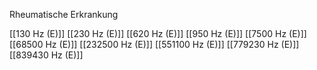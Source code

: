 Rheumatische Erkrankung

[[130 Hz (E)]]
[[230 Hz (E)]]
[[620 Hz (E)]]
[[950 Hz (E)]]
[[7500 Hz (E)]]
[[68500 Hz (E)]]
[[232500 Hz (E)]]
[[551100 Hz (E)]]
[[779230 Hz (E)]]
[[839430 Hz (E)]]